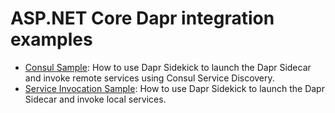 # ASP.NET Core Dapr integration examples

- [Consul Sample](./ConsulSample): How to use Dapr Sidekick to launch the Dapr Sidecar and invoke remote services using Consul Service Discovery.
- [Service Invocation Sample](./ServiceInvocationSample): How to use Dapr Sidekick to launch the Dapr Sidecar and invoke local services.
